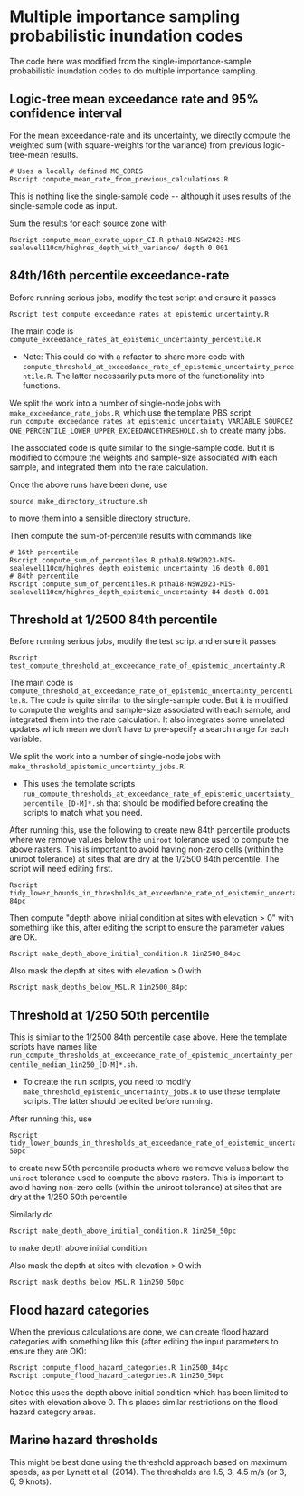 # Multiple importance sampling probabilistic inundation codes

The code here was modified from the single-importance-sample probabilistic inundation codes to do multiple importance sampling.

## Logic-tree mean exceedance rate and 95% confidence interval

For the mean exceedance-rate and its uncertainty, we directly compute the weighted sum (with square-weights for the variance) from previous logic-tree-mean results.

```
# Uses a locally defined MC_CORES
Rscript compute_mean_rate_from_previous_calculations.R
```

This is nothing like the single-sample code -- although it uses results of the single-sample code as input.

Sum the results for each source zone with
```
Rscript compute_mean_exrate_upper_CI.R ptha18-NSW2023-MIS-sealevel110cm/highres_depth_with_variance/ depth 0.001
```

## 84th/16th percentile exceedance-rate

Before running serious jobs, modify the test script and ensure it passes 
```
Rscript test_compute_exceedance_rates_at_epistemic_uncertainty.R
```

The main code is `compute_exceedance_rates_at_epistemic_uncertainty_percentile.R`
* Note: This could do with a refactor to share more code with `compute_threshold_at_exceedance_rate_of_epistemic_uncertainty_percentile.R`. The latter necessarily puts more of the functionality into functions.

We split the work into a number of single-node jobs with `make_exceedance_rate_jobs.R`, which use the template PBS script `run_compute_exceedance_rates_at_epistemic_uncertainty_VARIABLE_SOURCEZONE_PERCENTILE_LOWER_UPPER_EXCEEDANCETHRESHOLD.sh` to create many jobs.

The associated code is quite similar to the single-sample code. But it is modified to compute the weights and sample-size associated with each sample, and integrated them into the rate calculation.

Once the above runs have been done, use
```
source make_directory_structure.sh
```
to move them into a sensible directory structure.

Then compute the sum-of-percentile results with commands like
```
# 16th percentile
Rscript compute_sum_of_percentiles.R ptha18-NSW2023-MIS-sealevel110cm/highres_depth_epistemic_uncertainty 16 depth 0.001
# 84th percentile
Rscript compute_sum_of_percentiles.R ptha18-NSW2023-MIS-sealevel110cm/highres_depth_epistemic_uncertainty 84 depth 0.001
```

## Threshold at 1/2500 84th percentile

Before running serious jobs, modify the test script and ensure it passes 
```
Rscript test_compute_threshold_at_exceedance_rate_of_epistemic_uncertainty.R
```

The main code is `compute_threshold_at_exceedance_rate_of_epistemic_uncertainty_percentile.R`. The code is quite similar to the single-sample code. But it is modified to compute the weights and sample-size associated with each sample, and integrated them into the rate calculation. It also integrates some unrelated updates which mean we don't have to pre-specify a search range for each variable.


We split the work into a number of single-node jobs with `make_threshold_epistemic_uncertainty_jobs.R`. 
* This uses the template scripts `run_compute_thresholds_at_exceedance_rate_of_epistemic_uncertainty_percentile_[D-M]*.sh` that should be modified before creating the scripts to match what you need.

After running this, use the following to create new 84th percentile products where we remove values below the `uniroot` tolerance used to compute the above rasters. This is important to avoid having non-zero cells (within the uniroot tolerance) at sites that are dry at the 1/2500 84th percentile. The script will need editing first.
```
Rscript tidy_lower_bounds_in_thresholds_at_exceedance_rate_of_epistemic_uncertainty_percentile.R 84pc
``` 

Then compute "depth above initial condition at sites with elevation > 0" with something like this, after editing the script to ensure the parameter values are OK.
```
Rscript make_depth_above_initial_condition.R 1in2500_84pc
```

Also mask the depth at sites with elevation > 0 with
```
Rscript mask_depths_below_MSL.R 1in2500_84pc
```

## Threshold at 1/250 50th percentile

This is similar to the 1/2500 84th percentile case above. Here the template scripts have names like `run_compute_thresholds_at_exceedance_rate_of_epistemic_uncertainty_percentile_median_1in250_[D-M]*.sh`.
* To create the run scripts, you need to modify `make_threshold_epistemic_uncertainty_jobs.R` to use these template scripts. The latter should be edited before running.

After running this, use 
```
Rscript tidy_lower_bounds_in_thresholds_at_exceedance_rate_of_epistemic_uncertainty_percentile.R 50pc
``` 
to create new 50th percentile products where we remove values below the `uniroot` tolerance used to compute the above rasters. This is important to avoid having non-zero cells (within the uniroot tolerance) at sites that are dry at the 1/250 50th percentile.

Similarly do
```
Rscript make_depth_above_initial_condition.R 1in250_50pc
```
to make depth above initial condition

Also mask the depth at sites with elevation > 0 with
```
Rscript mask_depths_below_MSL.R 1in250_50pc
```
## Flood hazard categories

When the previous calculations are done, we can create flood hazard categories with something like this (after editing the input parameters to ensure they are OK):
```
Rscript compute_flood_hazard_categories.R 1in2500_84pc
Rscript compute_flood_hazard_categories.R 1in250_50pc
```

Notice this uses the depth above initial condition which has been limited to sites with elevation above 0. This places similar restrictions on the flood hazard category areas.

## Marine hazard thresholds

This might be best done using the threshold approach based on maximum speeds, as per Lynett et al. (2014). The thresholds are 1.5, 3, 4.5 m/s (or 3, 6, 9 knots).
